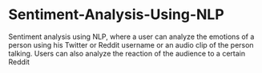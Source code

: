 # Sentiment-Analysis-Using-NLP
Sentiment analysis using NLP, where a user can analyze the emotions of a person using his Twitter or Reddit username or an audio clip of the person talking. Users can also analyze the reaction of the audience to a certain Reddit

